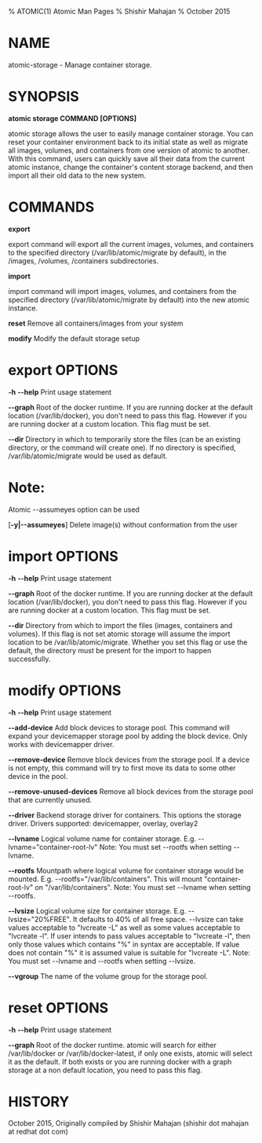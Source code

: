 % ATOMIC(1) Atomic Man Pages
% Shishir Mahajan
% October 2015
# NAME
atomic-storage - Manage container storage.

# SYNOPSIS
**atomic storage COMMAND [OPTIONS]**

atomic storage allows the user to easily
manage container storage.
You can reset your container environment back to its initial state as well
as migrate all images, volumes, and containers from one version of atomic
to another. With this command, users can quickly save all their data from
the current atomic instance, change the container's content storage backend,
and then import all their old data to the new system.

# COMMANDS
**export**

export command will export all the current images, volumes, and containers
to the specified directory (/var/lib/atomic/migrate by default), in the /images,
/volumes, /containers subdirectories.

**import**

import command will import images, volumes, and containers from the specified
directory (/var/lib/atomic/migrate by default) into the new atomic instance.

**reset**
	Remove all containers/images from your system

**modify**
	Modify the default storage setup

# export OPTIONS
**-h** **--help**
  Print usage statement

**--graph**
Root of the docker runtime. If you are running docker at the default
location (/var/lib/docker), you don't need to pass this flag. However
if you are running docker at a custom location. This flag must be set.

**--dir**
Directory in which to temporarily store the files (can be an existing
directory, or the command will create one). If no directory is specified,
/var/lib/atomic/migrate would be used as default.

# Note:
Atomic --assumeyes option can be used

[**-y|--assumeyes**]
  Delete image(s) without conformation from the user

# import OPTIONS
**-h** **--help**
  Print usage statement

**--graph**
Root of the docker runtime. If you are running docker at the default
location (/var/lib/docker), you don't need to pass this flag. However
if you are running docker at a custom location. This flag must be set.

**--dir**
Directory from which to import the files (images, containers and volumes).
If this flag is not set atomic storage will assume the import location to
be /var/lib/atomic/migrate. Whether you set this flag or use the default,
the directory must be present for the import to happen successfully.

# modify OPTIONS
**-h** **--help**
  Print usage statement

**--add-device**
Add block devices to storage pool. This command will expand your devicemapper
storage pool by adding the block device. Only works with devicemapper driver.

**--remove-device**
Remove block devices from the storage pool.  If a device is not empty, this
command will try to first move its data to some other device in the pool.

**--remove-unused-devices**
Remove all block devices from the storage pool that are currently unused.

**--driver**
Backend storage driver for containers.  This options the storage driver.
Drivers supported: devicemapper, overlay, overlay2

**--lvname**
Logical volume name for container storage.
E.g. --lvname="container-root-lv"
Note: You must set --rootfs when setting --lvname.

**--rootfs**
Mountpath where logical volume for container storage would be mounted.
E.g. --rootfs="/var/lib/containers". This will mount "container-root-lv"
on "/var/lib/containers".
Note: You must set --lvname when setting --rootfs.

**--lvsize**
Logical volume size for container storage.
E.g. --lvsize="20%FREE". It defaults to 40% of all free space.
--lvsize can take values acceptable to "lvcreate -L" as well
as some values acceptable to "lvcreate -l". If user intends to pass
values acceptable to "lvcreate -l", then only those values which
contains "%" in syntax are acceptable.  If value does not contain
"%" it is assumed value is suitable for "lvcreate -L".
Note: You must set --lvname and --rootfs when setting --lvsize.

**--vgroup**
The name of the volume group for the storage pool.

# reset OPTIONS
**-h** **--help**
  Print usage statement

**--graph**
Root of the docker runtime. atomic will search for either /var/lib/docker or /var/lib/docker-latest, if only one exists, atomic will select it as the default.  If both exists or you are running docker with a graph storage at a non default location, you need to pass this flag.

# HISTORY
October 2015, Originally compiled by Shishir Mahajan (shishir dot mahajan at redhat dot com)

